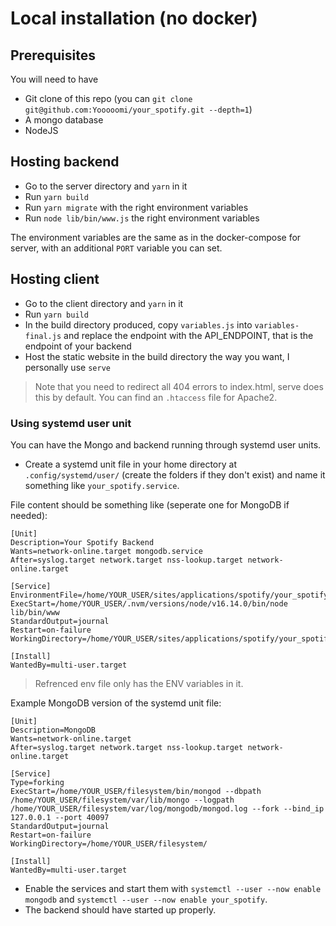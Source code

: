 # Local installation (no docker)

## Prerequisites

You will need to have

- Git clone of this repo (you can `git clone git@github.com:Yooooomi/your_spotify.git --depth=1`)
- A mongo database
- NodeJS

## Hosting backend

- Go to the server directory and `yarn` in it
- Run `yarn build`
- Run `yarn migrate` with the right environment variables
- Run `node lib/bin/www.js` the right environment variables

The environment variables are the same as in the docker-compose for server, with an additional `PORT` variable you can set.

## Hosting client

- Go to the client directory and `yarn` in it
- Run `yarn build`
- In the build directory produced, copy `variables.js` into `variables-final.js` and replace the endpoint with the API_ENDPOINT, that is the endpoint of your backend
- Host the static website in the build directory the way you want, I personally use `serve`

> Note that you need to redirect all 404 errors to index.html, serve does this by default.
> You can find an `.htaccess` file for Apache2.

### Using systemd user unit

You can have the Mongo and backend running through systemd user units.

- Create a systemd unit file in your home directory at `.config/systemd/user/` (create the folders if they don't exist) and name it something like `your_spotify.service`.

File content should be something like (seperate one for MongoDB if needed):

```
[Unit]
Description=Your Spotify Backend
Wants=network-online.target mongodb.service
After=syslog.target network.target nss-lookup.target network-online.target

[Service]
EnvironmentFile=/home/YOUR_USER/sites/applications/spotify/your_spotify/server/.env
ExecStart=/home/YOUR_USER/.nvm/versions/node/v16.14.0/bin/node lib/bin/www
StandardOutput=journal
Restart=on-failure
WorkingDirectory=/home/YOUR_USER/sites/applications/spotify/your_spotify/server

[Install]
WantedBy=multi-user.target
```

> Refrenced env file only has the ENV variables in it.

Example MongoDB version of the systemd unit file:

```
[Unit]
Description=MongoDB
Wants=network-online.target
After=syslog.target network.target nss-lookup.target network-online.target

[Service]
Type=forking
ExecStart=/home/YOUR_USER/filesystem/bin/mongod --dbpath /home/YOUR_USER/filesystem/var/lib/mongo --logpath /home/YOUR_USER/filesystem/var/log/mongodb/mongod.log --fork --bind_ip 127.0.0.1 --port 40097
StandardOutput=journal
Restart=on-failure
WorkingDirectory=/home/YOUR_USER/filesystem/

[Install]
WantedBy=multi-user.target
```

- Enable the services and start them with `systemctl --user --now enable mongodb` and `systemctl --user --now enable your_spotify`.
- The backend should have started up properly.
